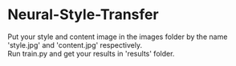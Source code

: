 # Neural-Style-Transfer
Put your style and content image in the images folder by the name 'style.jpg' and 'content.jpg' respectively.<br />
Run train.py and get your results in 'results' folder.
